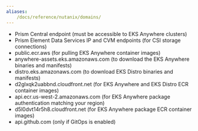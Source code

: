 ```yaml
---
aliases:
    /docs/reference/nutanix/domains/
---
```

* Prism Central endpoint (must be accessible to EKS Anywhere clusters)
* Prism Element Data Services IP and CVM endpoints (for CSI storage connections)
* public.ecr.aws (for pulling EKS Anywhere container images)
* anywhere-assets.eks.amazonaws.com (to download the EKS Anywhere binaries and manifests)
* distro.eks.amazonaws.com (to download EKS Distro binaries and manifests)
* d2glxqk2uabbnd.cloudfront.net (for EKS Anywhere and EKS Distro ECR container images)
* api.ecr.us-west-2.amazonaws.com (for EKS Anywhere package authentication matching your region)
* d5l0dvt14r5h8.cloudfront.net (for EKS Anywhere package ECR container images)
* api.github.com (only if GitOps is enabled)
